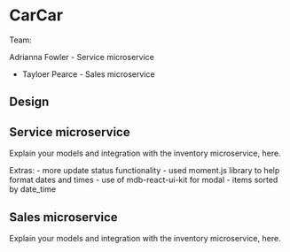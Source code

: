 # CarCar

Team:

Adrianna Fowler - Service microservice
* Tayloer Pearce - Sales microservice

## Design

## Service microservice

Explain your models and integration with the inventory
microservice, here.

Extras:
    - more update status functionality
    - used moment.js library to help format dates and times
    - use of mdb-react-ui-kit for modal
    - items sorted by date_time

## Sales microservice

Explain your models and integration with the inventory
microservice, here.
